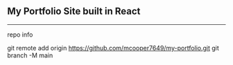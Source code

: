 ## My Portfolio Site built in React
---

repo info

git remote add origin https://github.com/mcooper7649/my-portfolio.git
git branch -M main
